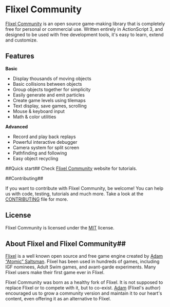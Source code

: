 # Flixel Community #

[Flixel Community](http://flixelcommunity.github.com) is an open source game-making library that is completely free for personal or commercial use. Written entirely in ActionScript 3, and designed to be used with free development tools, it's easy to learn, extend and customize. 

## Features ##

**Basic**

* Display thousands of moving objects
* Basic collisions between objects
* Group objects together for simplicity
* Easily generate and emit particles
* Create game levels using tilemaps
* Text display, save games, scrolling
* Mouse & keyboard input
* Math & color utilities

**Advanced**

* Record and play back replays
* Powerful interactive debugger
* Camera system for split screen
* Pathfinding and following
* Easy object recycling


##Quick start##
Check [Flixel Community](http://flixelcommunity.github.com) website for tutorials.

##Contributing##

If you want to contribute with Flixel Community, be welcome! You can help us with code, testing, tutorials and much more. Take a look at the [CONTRIBUTING](https://github.com/FlixelCommunity/flixel/blob/master/CONTRIBUTING.md) file for more.

## License ##

Flixel Community is licensed under the [MIT](http://opensource.org/licenses/MIT) license.

## About Flixel and Flixel Community##

[Flixel](http://flixel.org) is a well known open source and free game engine created by [Adam “Atomic” Saltsman](https://github.com/AdamAtomic/flixel). Flixel has been used in hundreds of games, including IGF nominees, Adult Swim games, and avant-garde experiments. Many Flixel users make their first game ever in Flixel.

Flixel Community was born as a healthy fork of Flixel. It is not supposed to replace Flixel or to compete with it, but to co-exist. [Adam](http://twitter.com/AdamAtomic) (Flixel's author) encouraged us to grow a community version and maintain it to our heart's content, even offering it as an alternative to Flixel.


